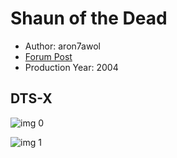 # Shaun of the Dead

* Author: aron7awol
* [Forum Post](https://www.avsforum.com/threads/bass-eq-for-filtered-movies.2995212/post-58526330)
* Production Year: 2004

## DTS-X

![img 0](https://i.imgur.com/NkQS7dV.jpg)

![img 1](https://i.imgur.com/h2Opokf.png)

